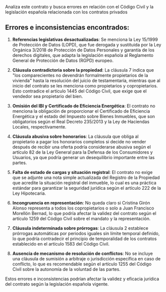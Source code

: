 <!-->Analiza este contrato y busca errores en relación con el Código Civil y la legislación española relacionada con los contratos privados</-->

## Errores e inconsistencias encontrados:

1. **Referencias legislativas desactualizadas**: Se menciona la Ley 15/1999 de Protección de Datos (LOPD), que fue derogada y sustituida por la Ley Orgánica 3/2018 de Protección de Datos Personales y garantía de los derechos digitales, que adapta la legislación española al Reglamento General de Protección de Datos (RGPD) europeo.

2. **Cláusula contradictoria sobre la propiedad**: La cláusula 7 indica que "los comparecientes no devendrán formalmente propietarios de la vivienda" hasta la resolución del juicio de testamentaría, mientras que al inicio del contrato se les menciona como propietarios y copropietarios. Esto contradice el artículo 1445 del Código Civil, que exige que el vendedor sea propietario del bien.

3. **Omisión del IBI y Certificado de Eficiencia Energética**: El contrato no menciona la obligación de proporcionar el Certificado de Eficiencia Energética y el estado del Impuesto sobre Bienes Inmuebles, que son obligatorios según el Real Decreto 235/2013 y la Ley de Haciendas Locales, respectivamente.

4. **Cláusula abusiva sobre honorarios**: La cláusula que obliga al propietario a pagar los honorarios completos si decide no vender después de recibir una oferta podría considerarse abusiva según el artículo 82 de la Ley General para la Defensa de los Consumidores y Usuarios, ya que podría generar un desequilibrio importante entre las partes.

5. **Falta de estado de cargas y situación registral**: El contrato no exige que se adjunte una nota simple actualizada del Registro de la Propiedad que acredite la situación registral del inmueble, lo cual es una práctica estándar para garantizar la seguridad jurídica según el artículo 222 de la Ley Hipotecaria.

6. **Incongruencia en representación**: No queda claro si Cristina Girón Alonso representa a todos los copropietarios o solo a Juan Francisco Morellón Bernad, lo que podría afectar la validez del contrato según el artículo 1259 del Código Civil sobre el mandato y la representación.

7. **Cláusula indeterminada sobre prórrogas**: La cláusula 2 establece prórrogas automáticas por periodos iguales sin límite temporal definido, lo que podría contradecir el principio de temporalidad de los contratos establecido en el artículo 1583 del Código Civil.

8. **Ausencia de mecanismo de resolución de conflictos**: No se incluye una cláusula de sumisión a arbitraje o jurisdicción específica en caso de conflicto, lo que es recomendable según el artículo 1255 del Código Civil sobre la autonomía de la voluntad de las partes.

Estos errores e inconsistencias podrían afectar la validez y eficacia jurídica del contrato según la legislación española vigente.
